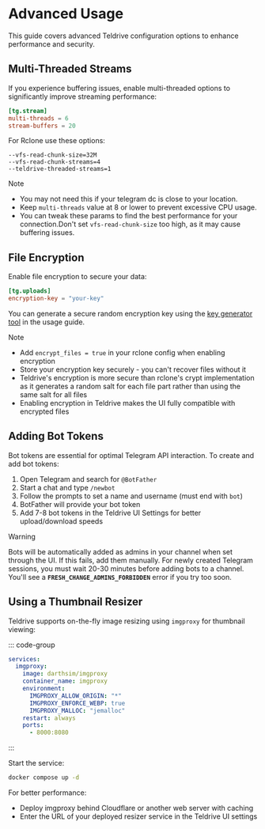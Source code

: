 # Advanced Usage

This guide covers advanced Teldrive configuration options to enhance performance and security.

## Multi-Threaded Streams

If you experience buffering issues, enable multi-threaded options to significantly improve streaming performance:

```toml
[tg.stream]
multi-threads = 6
stream-buffers = 20
```
For Rclone use these options:
```
--vfs-read-chunk-size=32M
--vfs-read-chunk-streams=4
--teldrive-threaded-streams=1
```

> [!NOTE] 
> - You may not need this if your telegram dc is close to your location.
> - Keep `multi-threads` value at 8 or lower to prevent excessive CPU usage.
> - You can tweak these params to find the best performance for your connection.Don't set `vfs-read-chunk-size` too high, as it may cause buffering issues.

## File Encryption

Enable file encryption to secure your data:

```toml
[tg.uploads]
encryption-key = "your-key"
```

You can generate a secure random encryption key using the [key generator tool](/docs/getting-started/usage.md#generate-secret-keys) in the usage guide.

> [!NOTE]
> - Add `encrypt_files = true` in your rclone config when enabling encryption
> - Store your encryption key securely - you can't recover files without it
> - Teldrive's encryption is more secure than rclone's crypt implementation as it generates a random salt for each file part rather than using the same salt for all files
> - Enabling encryption in Teldrive makes the UI fully compatible with encrypted files

## Adding Bot Tokens

Bot tokens are essential for optimal Telegram API interaction. To create and add bot tokens:

1. Open Telegram and search for `@BotFather`
2. Start a chat and type `/newbot`
3. Follow the prompts to set a name and username (must end with `bot`)
4. BotFather will provide your bot token
5. Add 7-8 bot tokens in the Teldrive UI Settings for better upload/download speeds

> [!WARNING]
> Bots will be automatically added as admins in your channel when set through the UI. If this fails, add them manually.
> For newly created Telegram sessions, you must wait 20-30 minutes before adding bots to a channel. You'll see a **`FRESH_CHANGE_ADMINS_FORBIDDEN`** error if you try too soon.

## Using a Thumbnail Resizer

Teldrive supports on-the-fly image resizing using `imgproxy` for thumbnail viewing:

::: code-group

```yml [docker-compose.yml]
services:
  imgproxy:
    image: darthsim/imgproxy
    container_name: imgproxy
    environment:
      IMGPROXY_ALLOW_ORIGIN: "*"
      IMGPROXY_ENFORCE_WEBP: true
      IMGPROXY_MALLOC: "jemalloc"
    restart: always
    ports:
      - 8000:8080
```
:::

Start the service:
```sh
docker compose up -d
```

For better performance:
- Deploy imgproxy behind Cloudflare or another web server with caching
- Enter the URL of your deployed resizer service in the Teldrive UI settings

